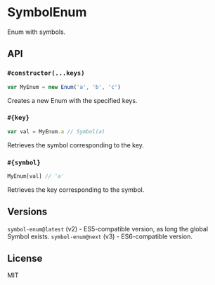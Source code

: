 # SymbolEnum

Enum with symbols.

## API

### `#constructor(...keys)`
````javascript
var MyEnum = new Enum('a', 'b', 'c')
````

Creates a new Enum with the specified keys.

### `#{key}`
````javascript
var val = MyEnum.a // Symbol(a)
````

Retrieves the symbol corresponding to the key.

### `#{symbol}`
````javascript
MyEnum[val] // 'a'
````

Retrieves the key corresponding to the symbol.

## Versions

`symbol-enum@latest` (v2) - ES5-compatible version, as long the global Symbol exists.
`symbol-enum@next` (v3) - ES6-compatible version.

## License

MIT

